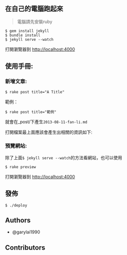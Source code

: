 ## 在自己的電腦跑起來

> 電腦請先安裝ruby

```
$ gem install jekyll
$ bundle install
$ jekyll serve --watch
```

打開瀏覽器到 [http://localhost:4000](http://localhost:4000)

## 使用手冊:

### 新增文章:

```
$ rake post title="A Title"
```

範例：

```
$ rake post title="範例"
```

就會在_post/下產生`2013-08-11-fan-li.md`

打開檔案最上面應該會產生出相關的資訊如下:

### 預覽網站:

除了上面`$ jekyll serve --watch`的方法看網站，也可以使用

```
$ rake preview
```

打開瀏覽器到 [http://localhost:4000](http://localhost:4000)

## 發佈

```
$ ./deploy
```

## Authors

- @garylai1990

## Contributors
